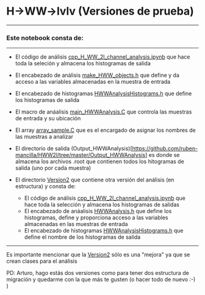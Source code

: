 # H->WW->lvlv (Versiones de prueba)
---------------------------------------------------------
### Este notebook consta de:
-------------------------------------------------------
- El código de análisis [cpp_H_WW_2l_channel_analysis.ipynb](https://github.com/ruben-mancilla/HWW2l/blob/master/cpp_H_WW_2l_channel_analysis.ipynb) que hace toda la seleción y almacena los histogramas de salida

- El encabezado de análisis [make_HWW_objects.h](https://github.com/ruben-mancilla/HWW2l/blob/master/make_HWW_objects.h) que define y da acceso a las variables almacenadas en la muestra de entrada

- El encabezado de histogramas [HWWAnalysisHistograms.h](https://github.com/ruben-mancilla/HWW2l/blob/master/HWWAnalysisHistograms.h) que define los histogramas de salida

- El macro de anáalisis [main_HWWAnalysis.C](https://github.com/ruben-mancilla/HWW2l/blob/master/main_HWWAnalysis.C) que controla las muestras de entrada y su ubicación

- El array [array_sample.C](https://github.com/ruben-mancilla/HWW2l/blob/master/array_sample.C) que es el encargado de asignar los nombres de las muestras a analizar  

- El directorio de salida (Output_HWWAnalysis)[https://github.com/ruben-mancilla/HWW2l/tree/master/Output_HWWAnalysis] es donde se almacena los archivos .root que contienen todos los hitogramas de salida (uno por cada muestra)

- El directorio [Version2](https://github.com/ruben-mancilla/HWW2l/tree/master/Version2) que contiene otra versión del análisis (en estructura) y consta de:  
    - El código de análisis [cpp_H_WW_2l_channel_analysis.ipynb](https://github.com/ruben-mancilla/HWW2l/blob/master/Version2/cpp_H_WW_2l_channel_analysis.ipynb) que hace toda la selección y almacena los histogramas de salidas
    - El encabezado de anáalisis [HWWAnalysis.h](https://github.com/ruben-mancilla/HWW2l/blob/master/Version2/HWWAnalysis.h) que define los histogramas, define y proporciona acceso a las variables almacenadas en las muestras de entrada
    - El encabezado de histogramas [HWWAnalysisHistograms.h](https://github.com/ruben-mancilla/HWW2l/blob/master/Version2/HWWAnalysisHistograms.h) que define el nombre de los histogramas de salida

-------------------------------
Es importante mencionar que la [Version2](https://github.com/ruben-mancilla/HWW2l/tree/master/Version2) sólo es una "mejora" ya que se crean clases para el análisis

PD: Arturo, hago estás dos versiones como para tener dos estructura de migración y quedarme con la que más te gusten (o hacer todo de nuevo :-) )
